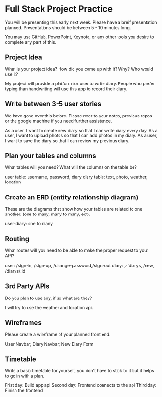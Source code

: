 # Full Stack Project Practice

You will be presenting this early next week.  Please have a breif presentation
planned.  Presentations should be between 5 - 10 minutes long.

You may use GitHub, PowerPoint, Keynote, or any other tools you desire to
complete any part of this.

## Project Idea

What is your project idea?  How did you come up with it? Why? Who would use it?

My project will provide a platform for user to write diary. People who prefer typing than handwriting will use this app to record their diary.

## Write between 3-5 user stories

We have gone over this before. Please refer to your notes, previous repos or the
google machine if you need further assistance.

As a user, I want to create new diary so that I can write diary every day.
As a user, I want to upload photos so that I can add photos in my diary.
As a user, I want to save the diary so that I can review my previous diary.

## Plan your tables and columns

What tables will you need? What will the columns on the table be?

user table: username, password, diary
diary table: text, photo, weather, location

## Create an ERD (entity relationship diagram)

These are the diagrams that show how your tables are related to one another.
(one to many, many to many, ect).

user-diary: one to many

## Routing

What routes will you need to be able to make the proper request to your API?

user: /sign-in, /sign-up, /change-password,/sign-out
diary: ／diarys, /new, /diarys/:id

## 3rd Party APIs

Do you plan to use any, if so what are they?

I will try to use the weather and location api.

## Wireframes

Please create a wireframe of your planned front end.

User Navbar; Diary Navbar; New Diary Form

## Timetable

Write a basic timetable for yourself, you don't have to stick to it but it
helps to go in with a plan.

Frist day: Build app api
Second day: Frontend connects to the api
Third day: Finish the frontend
